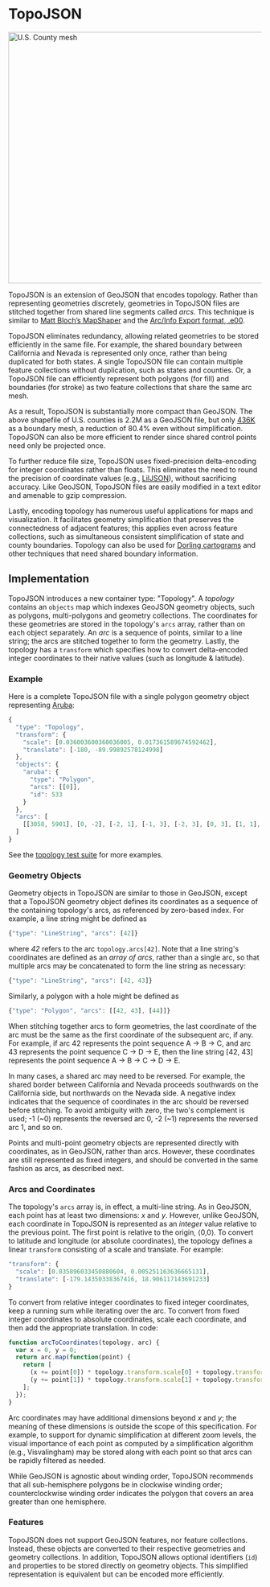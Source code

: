 # TopoJSON

<a href="http://bl.ocks.org/4090870"><img src="/mbostock/topojson/wiki/example.png" width="960" height="500" alt="U.S. County mesh"></a>

TopoJSON is an extension of GeoJSON that encodes topology. Rather than representing geometries discretely, geometries in TopoJSON files are stitched together from shared line segments called *arcs*. This technique is similar to [Matt Bloch’s MapShaper](http://www.cartogis.org/docs/proceedings/2006/bloch_harrower.pdf
) and the [Arc/Info Export format, .e00](http://indiemaps.com/blog/2009/02/e00parser-an-actionscript-3-parser-for-the-arcinfo-export-topological-gis-format/).

TopoJSON eliminates redundancy, allowing related geometries to be stored efficiently in the same file. For example, the shared boundary between California and Nevada is represented only once, rather than being duplicated for both states. A single TopoJSON file can contain multiple feature collections without duplication, such as states and counties. Or, a TopoJSON file can efficiently represent both polygons (for fill) and boundaries (for stroke) as two feature collections that share the same arc mesh.

As a result, TopoJSON is substantially more compact than GeoJSON. The above shapefile of U.S. counties is 2.2M as a GeoJSON file, but only [436K](http://bl.ocks.org/4090870) as a boundary mesh, a reduction of 80.4% even without simplification. TopoJSON can also be more efficient to render since shared control points need only be projected once.

To further reduce file size, TopoJSON uses fixed-precision delta-encoding for integer coordinates rather than floats. This eliminates the need to round the precision of coordinate values (e.g., [LilJSON](https://github.com/migurski/LilJSON)), without sacrificing accuracy. Like GeoJSON, TopoJSON files are easily modified in a text editor and amenable to gzip compression.

Lastly, encoding topology has numerous useful applications for maps and visualization. It facilitates geometry simplification that preserves the connectedness of adjacent features; this applies even across feature collections, such as simultaneous consistent simplification of state and county boundaries. Topology can also be used for [Dorling cartograms](http://www.ncgia.ucsb.edu/projects/Cartogram_Central/types.html) and other techniques that need shared boundary information.

## Implementation

TopoJSON introduces a new container type: "Topology". A *topology* contains an  `objects` map which indexes GeoJSON geometry objects, such as polygons, multi-polygons and geometry collections. The coordinates for these geometries are stored in the topology's `arcs` array, rather than on each object separately. An *arc* is a sequence of points, similar to a line string; the arcs are stitched together to form the geometry. Lastly, the topology has a `transform` which specifies how to convert delta-encoded integer coordinates to their native values (such as longitude & latitude).

### Example

Here is a complete TopoJSON file with a single polygon geometry object representing [Aruba](http://en.wikipedia.org/wiki/Aruba):

```js
{
  "type": "Topology",
  "transform": {
    "scale": [0.036003600360036005, 0.017361589674592462],
    "translate": [-180, -89.99892578124998]
  },
  "objects": {
    "aruba": {
      "type": "Polygon",
      "arcs": [[0]],
      "id": 533
    }
  },
  "arcs": [
    [[3058, 5901], [0, -2], [-2, 1], [-1, 3], [-2, 3], [0, 3], [1, 1], [1, -3], [2, -5], [1, -1]]
  ]
}
```

See the [topology test suite](/mbostock/topojson/blob/master/test/topology-test.js) for more examples.

### Geometry Objects

Geometry objects in TopoJSON are similar to those in GeoJSON, except that a TopoJSON geometry object defines its coordinates as a sequence of the containing topology's arcs, as referenced by zero-based index. For example, a line string might be defined as

```js
{"type": "LineString", "arcs": [42]}
```

where *42* refers to the arc `topology.arcs[42]`. Note that a line string's coordinates are defined as an *array of arcs*, rather than a single arc, so that multiple arcs may be concatenated to form the line string as necessary:

```js
{"type": "LineString", "arcs": [42, 43]}
```

Similarly, a polygon with a hole might be defined as

```js
{"type": "Polygon", "arcs": [[42, 43], [44]]}
```

When stitching together arcs to form geometries, the last coordinate of the arc must be the same as the first coordinate of the subsequent arc, if any. For example, if arc 42 represents the point sequence A → B → C, and arc 43 represents the point sequence C → D → E, then the line string [42, 43] represents the point sequence A → B → C → D → E.

In many cases, a shared arc may need to be reversed. For example, the shared border between California and Nevada proceeds southwards on the California side, but northwards on the Nevada side. A negative index indicates that the sequence of coordinates in the arc should be reversed before stitching. To avoid ambiguity with zero, the two's complement is used; -1 (~0) represents the reversed arc 0, -2 (~1) represents the reversed arc 1, and so on.

Points and multi-point geometry objects are represented directly with coordinates, as in GeoJSON, rather than arcs. However, these coordinates are still represented as fixed integers, and should be converted in the same fashion as arcs, as described next.

### Arcs and Coordinates

The topology's `arcs` array is, in effect, a multi-line string. As in GeoJSON, each point has at least two dimensions: *x* and *y*. However, unlike GeoJSON, each coordinate in TopoJSON is represented as an *integer* value relative to the previous point. The first point is relative to the origin, ⟨0,0⟩. To convert to latitude and longitude (or absolute coordinates), the topology defines a linear `transform` consisting of a scale and translate. For example:

```js
"transform": {
  "scale": [0.035896033450880604, 0.005251163636665131],
  "translate": [-179.14350338367416, 18.906117143691233]
}
```

To convert from relative integer coordinates to fixed integer coordinates, keep a running sum while iterating over the arc. To convert from fixed integer coordinates to absolute coordinates, scale each coordinate, and then add the appropriate translation. In code:

```js
function arcToCoordinates(topology, arc) {
  var x = 0, y = 0;
  return arc.map(function(point) {
    return [
      (x += point[0]) * topology.transform.scale[0] + topology.transform.translate[0],
      (y += point[1]) * topology.transform.scale[1] + topology.transform.translate[1]
    ];
  });
}
```

Arc coordinates may have additional dimensions beyond *x* and *y*; the meaning of these dimensions is outside the scope of this specification. For example, to support for dynamic simplification at different zoom levels, the visual importance of each point as computed by a simplification algorithm (e.g., Visvalingham) may be stored along with each point so that arcs can be rapidly filtered as needed.

While GeoJSON is agnostic about winding order, TopoJSON recommends that all sub-hemisphere polygons be in clockwise winding order; counterclockwise winding order indicates the polygon that covers an area greater than one hemisphere.

### Features

TopoJSON does not support GeoJSON features, nor feature collections. Instead, these objects are converted to their respective geometries and geometry collections. In addition, TopoJSON allows optional identifiers (`id`) and properties to be stored directly on geometry objects. This simplified representation is equivalent but can be encoded more efficiently.
